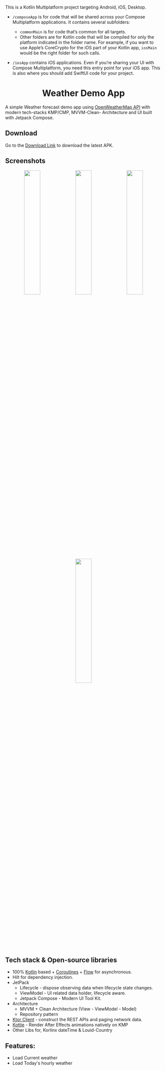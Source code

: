 This is a Kotlin Multiplatform project targeting Android, iOS, Desktop.

* `/composeApp` is for code that will be shared across your Compose Multiplatform applications.
  It contains several subfolders:
  - `commonMain` is for code that’s common for all targets.
  - Other folders are for Kotlin code that will be compiled for only the platform indicated in the folder name.
    For example, if you want to use Apple’s CoreCrypto for the iOS part of your Kotlin app,
    `iosMain` would be the right folder for such calls.

* `/iosApp` contains iOS applications. Even if you’re sharing your UI with Compose Multiplatform, 
  you need this entry point for your iOS app. This is also where you should add SwiftUI code for your project.


<h1 align="center">Weather Demo App</h1>
 
A simple Weather forecast demo app using [OpenWeatherMap API](https://openweathermap.org/) with modern tech-stacks KMP/CMP, MVVM-Clean- Architecture and UI built with Jetpack Compose.


## Download
Go to the [Download Link](https://drive.google.com/file/d/1qVkXiJYj34AfvbM-7W_ZjcfDV7pdDWT_/view?usp=sharing) to download the latest APK.

## Screenshots
<p align="center">
<img src="/preview/preview0.png" width="32%"/>
<img src="/preview/preview1.png" width="32%"/>
<img src="/preview/preview2.png" width="32%"/>
<img src="/preview/preview3.png" width="32%"/>
</p>

## Tech stack & Open-source libraries
- 100% [Kotlin](https://kotlinlang.org/) based + [Coroutines](https://github.com/Kotlin/kotlinx.coroutines) + [Flow](https://kotlin.github.io/kotlinx.coroutines/kotlinx-coroutines-core/kotlinx.coroutines.flow/) for asynchronous.
- Hilt for dependency injection.
- JetPack
  - Lifecycle - dispose observing data when lifecycle state changes.
  - ViewModel - UI related data holder, lifecycle aware.
  - Jetpack Compose - Modern UI Tool Kit.
- Architecture
  - MVVM + Clean Architecture (View - ViewModel - Model)
  - Repository pattern
- [Ktor Client](https://ktor.io/docs/client-create-multiplatform-application.html) - construct the REST APIs and paging network data.
- [Kottie](https://github.com/ismai117/kottie) - Render After Effects animations natively on KMP
- Other Libs for, Korlinx dateTime & Louid-Country

## Features:
- Load Current weather
- Load Today's hourly weather

